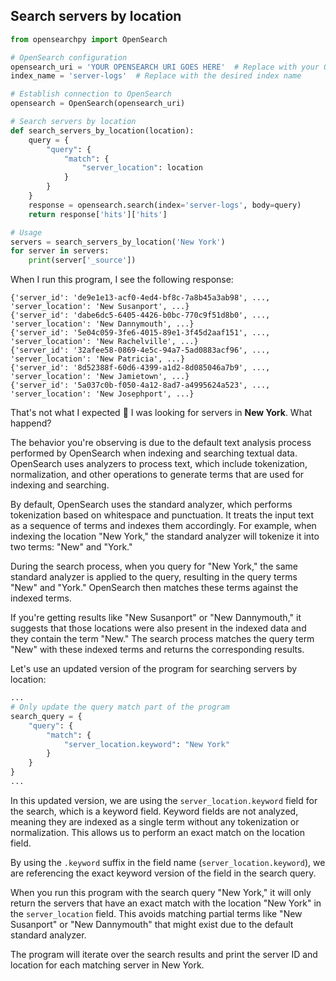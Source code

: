 ## Search servers by location

```python
from opensearchpy import OpenSearch

# OpenSearch configuration
opensearch_uri = 'YOUR OPENSEARCH URI GOES HERE'  # Replace with your OpenSearch server URI
index_name = 'server-logs'  # Replace with the desired index name

# Establish connection to OpenSearch
opensearch = OpenSearch(opensearch_uri)

# Search servers by location
def search_servers_by_location(location):
    query = {
        "query": {
            "match": {
                "server_location": location
            }
        }
    }
    response = opensearch.search(index='server-logs', body=query)
    return response['hits']['hits']

# Usage
servers = search_servers_by_location('New York')
for server in servers:
    print(server['_source'])
```

When I run this program, I see the following response:

```
{'server_id': 'de9e1e13-acf0-4ed4-bf8c-7a8b45a3ab98', ..., 'server_location': 'New Susanport', ...}
{'server_id': 'dabe6dc5-6405-4426-b0bc-770c9f51d8b0', ..., 'server_location': 'New Dannymouth', ...}
{'server_id': '5e04c059-3fe6-4015-89e1-3f45d2aaf151', ..., 'server_location': 'New Rachelville', ...}
{'server_id': '32afee58-0869-4e5c-94a7-5ad0883acf96', ..., 'server_location': 'New Patricia', ...}
{'server_id': '8d52388f-60d6-4399-a1d2-8d085046a7b9', ..., 'server_location': 'New Jamietown', ...}
{'server_id': '5a037c0b-f050-4a12-8ad7-a4995624a523', ..., 'server_location': 'New Josephport', ...}
```

That's not what I expected :thinking: I was looking for servers in **New York**. What happend?

The behavior you're observing is due to the default text analysis process performed by OpenSearch when indexing and searching textual data. OpenSearch uses analyzers to process text, which include tokenization, normalization, and other operations to generate terms that are used for indexing and searching.

By default, OpenSearch uses the standard analyzer, which performs tokenization based on whitespace and punctuation. It treats the input text as a sequence of terms and indexes them accordingly. For example, when indexing the location "New York," the standard analyzer will tokenize it into two terms: "New" and "York."

During the search process, when you query for "New York," the same standard analyzer is applied to the query, resulting in the query terms "New" and "York." OpenSearch then matches these terms against the indexed terms.

If you're getting results like "New Susanport" or "New Dannymouth," it suggests that those locations were also present in the indexed data and they contain the term "New." The search process matches the query term "New" with these indexed terms and returns the corresponding results.

Let's use an updated version of the program for searching servers by location:

```python
...
# Only update the query match part of the program
search_query = {
    "query": {
        "match": {
            "server_location.keyword": "New York"
        }
    }
}
...
```

In this updated version, we are using the `server_location.keyword` field for the search, which is a keyword field. Keyword fields are not analyzed, meaning they are indexed as a single term without any tokenization or normalization. This allows us to perform an exact match on the location field.

By using the `.keyword` suffix in the field name (`server_location.keyword`), we are referencing the exact keyword version of the field in the search query.

When you run this program with the search query "New York," it will only return the servers that have an exact match with the location "New York" in the `server_location` field. This avoids matching partial terms like "New Susanport" or "New Dannymouth" that might exist due to the default standard analyzer.

The program will iterate over the search results and print the server ID and location for each matching server in New York.
